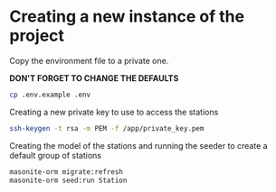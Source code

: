# Creating a new instance of the project

Copy the environment file to a private one.

**DON'T FORGET TO CHANGE THE DEFAULTS**

```sh
cp .env.example .env
```

Creating a new private key to use to access the stations

```sh
ssh-keygen -t rsa -m PEM -f /app/private_key.pem
```

Creating the model of the stations and running the seeder to create a default group of stations

```sh
masonite-orm migrate:refresh
masonite-orm seed:run Station
```
